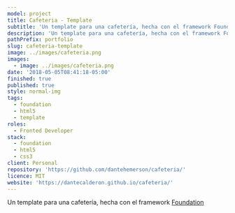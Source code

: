 ```yaml
---
model: project
title: Cafeteria - Template
subtitle: 'Un template para una cafetería, hecha con el framework Foundation.'
description: 'Un template para una cafetería, hecha con el framework Foundation'
pathPrefix: portfolio
slug: cafeteria-template
image: ../images/cafeteria.png
images:
  - image: ../images/cafeteria.png
date: '2018-05-05T08:41:18-05:00'
finished: true
published: true
style: normal-img
tags:
  - foundation
  - html5
  - template
roles:
  - Fronted Developer
stack:
  - foundation
  - html5
  - css3
client: Personal
repository: 'https://github.com/dantehemerson/cafeteria/'
licence: MIT
website: 'https://dantecalderon.github.io/cafeteria/'
---
```

Un template para una cafetería, hecha con el framework [Foundation](https://foundation.zurb.com/)
